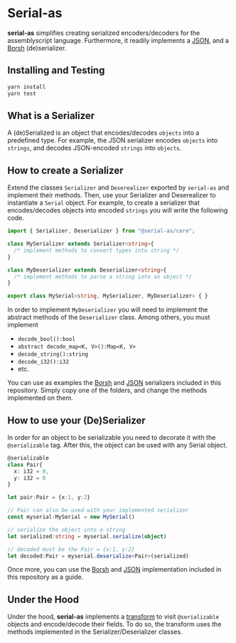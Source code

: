 # Serial-as

**serial-as** simplifies creating serialized encoders/decoders for the assemblyscript language. Furthermore, it readily implements a [JSON](https://json.org), and a [Borsh](https://borsh.io) (de)serializer.

## Installing and Testing
```bash
yarn install
yarn test
```

## What is a Serializer
A (de)Serialized is an object that encodes/decodes `objects` into a predefined type. For example, the JSON serializer encodes `objects` into `strings`, and decodes JSON-encoded `strings` into `objects`.

## How to create a Serializer
Extend the classes `Serializer` and `Deserealizer` exported by `serial-as` and implement their methods. Then, use your Serializer and Deserealizer to instantiate a `Serial` object. For example, to create a serializer that encodes/decodes objects into encoded `strings` you will write the following code.

```ts
import { Serializer, Deserializer } from "@serial-as/core";

class MySerializer extends Serializer<string>{
  /* implement methods to convert types into string */
}

class MyDeserializer extends Deserializer<string>{
  /* implement methods to parse a string into an object */
}

export class MySerial<string, MySerializer, MyDeserializer> { }
```

In order to implement `MyDeserializer` you will need to implement the abstract methods of the `Deserializer` class. Among others, you must implement 
- `decode_bool():bool`
- `abstract decode_map<K, V>():Map<K, V>`
- `decode_string():string`
- `decode_i32():i32`
- etc.

You can use as examples the [Borsh](./borsh) and [JSON](./json) serializers included in this repository. Simply copy one of the folders, and change the methods implemented on them.

## How to use your (De)Serializer
In order for an object to be serializable you need to decorate it with the `@serializable` tag. After this, the object can be used with any Serial object.

```ts
@serializable
class Pair{
  x: i32 = 0,
  y: i32 = 0
}

let pair:Pair = {x:1, y:2}

// Pair can also be used with your implemented serializer
const myserial:MySerial = new MySerial()

// serialize the object into a string
let serialized:string = myserial.serialize(object)  

// decoded must be the Pair = {x:1, y:2}
let decoded:Pair = myserial.deserialize<Pair>(serialized)
```

Once more, you can use the [Borsh](./borsh) and [JSON](./json) implementation included in this repository as a guide.

## Under the Hood
Under the hood, **serial-as** implements a [transform](https://www.assemblyscript.org/transforms.html) to visit `@serializable` objects and encode/decode their fields. To do so, the transform uses the methods implemented in the Serializer/Deserializer classes.
